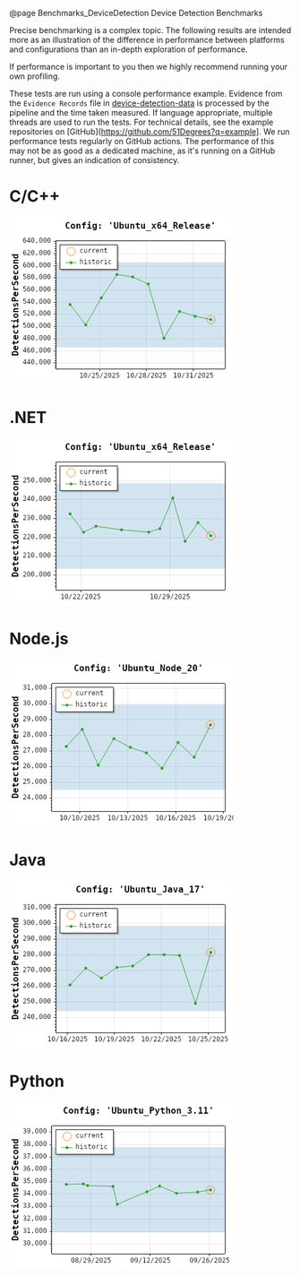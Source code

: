 @page Benchmarks_DeviceDetection Device Detection Benchmarks

Precise benchmarking is a complex topic. The following results are intended 
more as an illustration of the difference in performance between 
platforms and configurations than an in-depth exploration of performance.

If performance is important to you then we highly recommend running 
your own profiling.

These tests are run using a console performance example. Evidence from the `Evidence Records` file in
[device-detection-data](https://github.com/51Degrees/device-detection-data) is processed by the pipeline
and the time taken measured. If language appropriate, multiple threads are used to run the tests.
For technical details, see the example repositories on [GitHub](https://github.com/51Degrees?q=example].
We run performance tests regularly on GitHub actions. The performance of this may
not be as good as a dedicated machine, as it's running on a GitHub runner, but gives an indication of consistency.


# C/C++

<!--- **Number of User-Agents**: 20000
- **Data File**: Enterprise

| Machine                | Settings           | Performance Profile | Time Per Detection (ms) | Detections Per Second |
| ---------------------- |------------------- | ------------------- | ----------------------: | --------------------: |
| Quad core Xeon 2.4 GHz | 4 Threads          | `MaxPerformance`    | 0.00058                 | ≈ 1,700,000           |
|                        |                    | `HighPerformance`   | 0.00080                 | ≈ 1,250,000           |
-->
![Ubuntu Results](https://raw.githubusercontent.com/51Degrees/device-detection-cxx/gh-images/perf-graph-Ubuntu_x64_Release-DetectionsPerSecond-latest.png)

# .NET

<!--
| Machine              | Settings           | Performance Profile | Time Per Detection (ms) | Detections Per Second |
| ---------------------| ------------------ | ------------------- | ----------------------: | --------------------: |
| Quad core i7 2.2 GHz | Parallel Tasks     | `MaxPerformance`    | 0.00461                 | ≈ 220,000             |
|                      |                    | `HighPerformance`   | 0.00481                 | ≈ 210,000             |
|                      |                    | `Balanced`          | 0.01711                 | ≈ 58,000              |
|                      |                    | `LowMemory`         | 0.06042                 | ≈ 16,000              |
-->
![Ubuntu Results](https://raw.githubusercontent.com/51Degrees/device-detection-dotnet/gh-images/perf-graph-Ubuntu_x64_Release-DetectionsPerSecond-latest.png)

# Node.js
<!--
- **Number of User-Agents**: 20000
- **Data File**: Enterprise

| Machine                | Settings           | Performance Profile | Time Per Detection (ms) | Detections Per Second |
| ---------------------- | ------------------ | ------------------- | ----------------------: | --------------------: |
| Quad core Xeon 2.4 GHz | Asynchronous Tasks | `MaxPerformance`    | 0.04642                 | ≈ 22,000              |
|                        |                    | `HighPerformance`   | 0.04929                 | ≈ 20,000              |
-->
![Ubuntu Results](https://raw.githubusercontent.com/51Degrees/device-detection-node/gh-images/perf-graph-Ubuntu_Node_20-DetectionsPerSecond-latest.png)

# Java
<!--
- **Number of User-Agents**: 20000

| Machine                | Settings           | Performance Profile | Time Per Detection (ms) | Detections Per Second |
| ---------------------- |------------------- | ------------------- | ----------------------: | --------------------: |
| Quad core i7 2.2 GHz   | 4 Threads          | `MaxPerformance`    | 0.01900                 | ≈ 52,632              |
|                        |                    | `HighPerformance`   | 0.01957                 | ≈ 51,086              |
-->
![Ubuntu Results](https://raw.githubusercontent.com/51Degrees/device-detection-java/gh-images/perf-graph-Ubuntu_Java_17-DetectionsPerSecond-latest.png)

# Python
<!--
- **Number of User-Agents**: 20000

| Machine                | Settings           | Performance Profile | Time Per Detection (ms) | Detections Per Second |
| ---------------------- |------------------- | ------------------- | ----------------------: | --------------------: |
| Quad core Xeon 2.4 GHz | 2 Threads          | `MaxPerformance`    | 0.02632                 | ≈ 38,023              |
|                        |                    | `HighPerformance`   | 0.02636                 | ≈ 37,950              |
-->
![Ubuntu Results](https://raw.githubusercontent.com/51Degrees/device-detection-python/gh-images/perf-graph-Ubuntu_Python_3.11-DetectionsPerSecond-latest.png)
